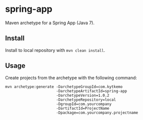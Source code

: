 # spring-app

Maven archetype for a Spring App (Java 7).

## Install

Install to local repository with `mvn clean install`.

## Usage

Create projects from the archetype with the following command:

```
mvn archetype:generate -DarchetypeGroupId=com.kytkemo
                       -DarchetypeArtifactId=spring-app
                       -DarchetypeVersion=1.0.2
                       -DarchetypeRepository=local
                       -DgroupId=com.yourcompany 
                       -DartifactId=ProjectName
                       -Dpackage=com.yourcompany.projectname
```
